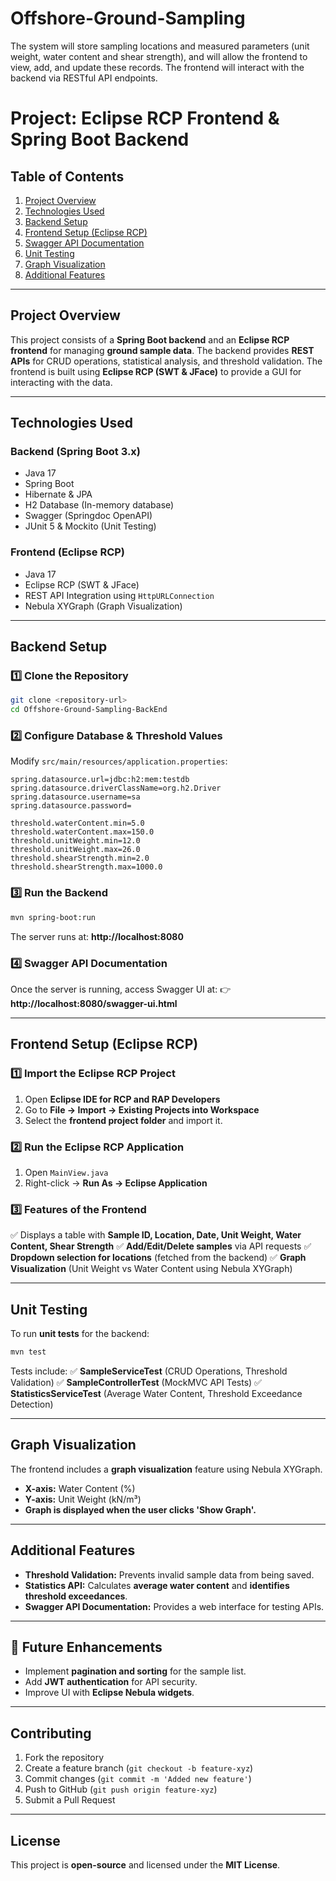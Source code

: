 # Offshore-Ground-Sampling
The system will store sampling locations and measured parameters (unit weight, water content and shear strength), and will allow the frontend to view, add, and update these records. The frontend will interact with the backend via RESTful API endpoints.

# **Project: Eclipse RCP Frontend & Spring Boot Backend**

## **Table of Contents**
1. [Project Overview](#project-overview)
2. [Technologies Used](#technologies-used)
3. [Backend Setup](#backend-setup)
4. [Frontend Setup (Eclipse RCP)](#frontend-setup-eclipse-rcp)
5. [Swagger API Documentation](#swagger-api-documentation)
6. [Unit Testing](#unit-testing)
7. [Graph Visualization](#graph-visualization)
8. [Additional Features](#additional-features)

---

## **Project Overview**
This project consists of a **Spring Boot backend** and an **Eclipse RCP frontend** for managing **ground sample data**.
The backend provides **REST APIs** for CRUD operations, statistical analysis, and threshold validation. The frontend is built using **Eclipse RCP (SWT & JFace)** to provide a GUI for interacting with the data.

---

## **Technologies Used**
### **Backend (Spring Boot 3.x)**
- Java 17
- Spring Boot
- Hibernate & JPA
- H2 Database (In-memory database)
- Swagger (Springdoc OpenAPI)
- JUnit 5 & Mockito (Unit Testing)

### **Frontend (Eclipse RCP)**
- Java 17
- Eclipse RCP (SWT & JFace)
- REST API Integration using `HttpURLConnection`
- Nebula XYGraph (Graph Visualization)

---

## **Backend Setup**
### **1️⃣ Clone the Repository**
```bash
git clone <repository-url>
cd Offshore-Ground-Sampling-BackEnd
```

### **2️⃣ Configure Database & Threshold Values**
Modify `src/main/resources/application.properties`:
```properties
spring.datasource.url=jdbc:h2:mem:testdb
spring.datasource.driverClassName=org.h2.Driver
spring.datasource.username=sa
spring.datasource.password=

threshold.waterContent.min=5.0
threshold.waterContent.max=150.0
threshold.unitWeight.min=12.0
threshold.unitWeight.max=26.0
threshold.shearStrength.min=2.0
threshold.shearStrength.max=1000.0
```

### **3️⃣ Run the Backend**
```bash
mvn spring-boot:run
```
The server runs at: **http://localhost:8080**

### **4️⃣ Swagger API Documentation**
Once the server is running, access Swagger UI at:
👉 **http://localhost:8080/swagger-ui.html**

---

## **Frontend Setup (Eclipse RCP)**
### **1️⃣ Import the Eclipse RCP Project**
1. Open **Eclipse IDE for RCP and RAP Developers**
2. Go to **File → Import → Existing Projects into Workspace**
3. Select the **frontend project folder** and import it.

### **2️⃣ Run the Eclipse RCP Application**
1. Open `MainView.java`
2. Right-click → **Run As → Eclipse Application**

### **3️⃣ Features of the Frontend**
✅ Displays a table with **Sample ID, Location, Date, Unit Weight, Water Content, Shear Strength**
✅ **Add/Edit/Delete samples** via API requests
✅ **Dropdown selection for locations** (fetched from the backend)
✅ **Graph Visualization** (Unit Weight vs Water Content using Nebula XYGraph)

---

## **Unit Testing**
To run **unit tests** for the backend:
```bash
mvn test
```
Tests include:
✅ **SampleServiceTest** (CRUD Operations, Threshold Validation)
✅ **SampleControllerTest** (MockMVC API Tests)
✅ **StatisticsServiceTest** (Average Water Content, Threshold Exceedance Detection)

---

## **Graph Visualization**
The frontend includes a **graph visualization** feature using Nebula XYGraph.
- **X-axis:** Water Content (%)
- **Y-axis:** Unit Weight (kN/m³)
- **Graph is displayed when the user clicks 'Show Graph'.**

---

## **Additional Features**
- **Threshold Validation:** Prevents invalid sample data from being saved.
- **Statistics API:** Calculates **average water content** and **identifies threshold exceedances**.
- **Swagger API Documentation:** Provides a web interface for testing APIs.

---

## **🚀 Future Enhancements**
- Implement **pagination and sorting** for the sample list.
- Add **JWT authentication** for API security.
- Improve UI with **Eclipse Nebula widgets**.

---

## **Contributing**
1. Fork the repository
2. Create a feature branch (`git checkout -b feature-xyz`)
3. Commit changes (`git commit -m 'Added new feature'`)
4. Push to GitHub (`git push origin feature-xyz`)
5. Submit a Pull Request

---

## **License**
This project is **open-source** and licensed under the **MIT License**.

